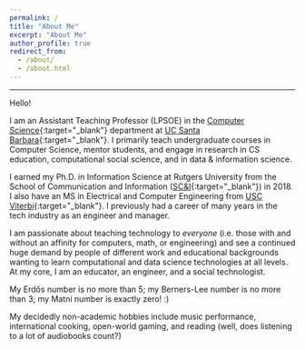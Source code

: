 ```yaml
---
permalink: /
title: "About Me"
excerpt: "About Me"
author_profile: true
redirect_from: 
  - /about/
  - /about.html
---
```


-----
Hello! 

I am an Assistant Teaching Professor (LPSOE) in the 
[Computer Science](https://cs.ucsb.edu){:target="_blank"} department 
at [UC Santa Barbara](https://www.ucsb.edu){:target="_blank"}.
I primarily teach undergraduate courses in Computer Science, mentor students, and engage in research in CS education, computational social science, and in data & information science.

I earned my Ph.D. in Information Science at Rutgers University from the School of Communication and Information ([SC&I](https://comminfo.rutgers.edu){:target="_blank"}) in 2018. 
I also have an MS in Electrical and Computer Engineering from [USC Viterbi](https://viterbi.usc.edu){:target="_blank"}. I previously had a career of many years in the tech industry as an engineer and manager.

I am passionate about teaching technology to *everyone* (i.e. those with and without an affinity for computers, math, or engineering)
and see a continued huge demand by people of different work and educational backgrounds wanting to learn computational and data science technologies
at all levels. At my core, I am an educator, an engineer, and a social technologist. 

My Erdős number is no more than 5; my Berners-Lee number is no more than 3; my Matni number is exactly zero! :)

My decidedly non-academic hobbies include music performance, international cooking, open-world gaming, and reading (well, does listening to a lot of audiobooks count?)
